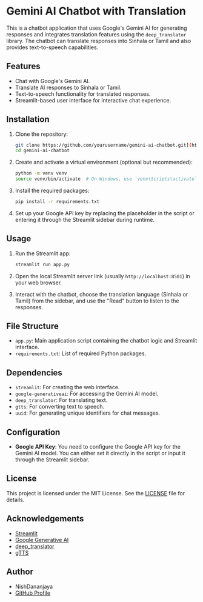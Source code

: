  

 
# Gemini AI Chatbot with Translation

This is a chatbot application that uses Google's Gemini AI for generating responses and integrates translation features using the `deep_translator` library. The chatbot can translate responses into Sinhala or Tamil and also provides text-to-speech capabilities.

## Features

- Chat with Google's Gemini AI.
- Translate AI responses to Sinhala or Tamil.
- Text-to-speech functionality for translated responses.
- Streamlit-based user interface for interactive chat experience.

## Installation

1. Clone the repository:

   ```bash
   git clone https://github.com/yourusername/gemini-ai-chatbot.git](https://github.com/NishDananjaya/Gemini_chatbot_sinhala.git
   cd gemini-ai-chatbot
   ```

2. Create and activate a virtual environment (optional but recommended):

   ```bash
   python -m venv venv
   source venv/bin/activate  # On Windows, use `venv\Scripts\activate`
   ```

3. Install the required packages:

   ```bash
   pip install -r requirements.txt
   ```

4. Set up your Google API key by replacing the placeholder in the script or entering it through the Streamlit sidebar during runtime.

## Usage

1. Run the Streamlit app:

   ```bash
   streamlit run app.py
   ```

2. Open the local Streamlit server link (usually `http://localhost:8501`) in your web browser.

3. Interact with the chatbot, choose the translation language (Sinhala or Tamil) from the sidebar, and use the "Read" button to listen to the responses.

## File Structure

- `app.py`: Main application script containing the chatbot logic and Streamlit interface.
- `requirements.txt`: List of required Python packages.

## Dependencies

- `streamlit`: For creating the web interface.
- `google-generativeai`: For accessing the Gemini AI model.
- `deep_translator`: For translating text.
- `gtts`: For converting text to speech.
- `uuid`: For generating unique identifiers for chat messages.

## Configuration

- **Google API Key**: You need to configure the Google API key for the Gemini AI model. You can either set it directly in the script or input it through the Streamlit sidebar.

## License

This project is licensed under the MIT License. See the [LICENSE](LICENSE) file for details.

## Acknowledgements

- [Streamlit](https://streamlit.io/)
- [Google Generative AI](https://developers.google.com/generative-ai)
- [deep_translator](https://pypi.org/project/deep-translator/)
- [gTTS](https://pypi.org/project/gTTS/)

## Author

- NishDananjaya
- [GitHub Profile](https://github.com/NishDananjaya)
```
